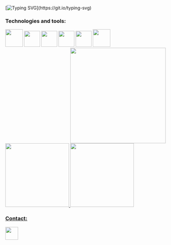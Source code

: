 [![Typing SVG](https://readme-typing-svg.herokuapp.com?font=Noto+Sans&weight=800&size=32&duration=5000&pause=800&color=0762df&width=800&lines=Welcome+to+my+GitHub+profile!;Bem-vindo+ao+meu+perfil+do+GitHub!;Willkommen+auf+meinem+GitHub-Profil!;Bienvenido+a+mi+perfil+de+GitHub!;%E7%A7%81%E3%81%AE+GitHub+%E3%83%97%E3%83%AD%E3%83%95%E3%82%A3%E3%83%BC%E3%83%AB%E3%81%B8%E3%82%88%E3%81%86%E3%81%93%E3%81%9D!)](https://git.io/typing-svg)

### Technologies and tools:
<div style="display: inline-block">
  <img height="55px" width="55px" src="https://cdn.jsdelivr.net/gh/devicons/devicon@latest/icons/python/python-original.svg" />
  <img height="50px" width="50px" src="https://cdn.jsdelivr.net/gh/devicons/devicon@latest/icons/html5/html5-original.svg" />
  <img height="50px" width="50px" src="https://cdn.jsdelivr.net/gh/devicons/devicon@latest/icons/css3/css3-original.svg" />
  <img height="50px" width="50px" src="https://cdn.jsdelivr.net/gh/devicons/devicon@latest/icons/javascript/javascript-original.svg" />
  <img height="50px" width="50px" src="https://cdn.jsdelivr.net/gh/devicons/devicon@latest/icons/mysql/mysql-original.svg" />
  <img height="55px" width="55px" src="https://cdn.jsdelivr.net/gh/devicons/devicon@latest/icons/flask/flask-original.svg" />
  <img src="https://github.com/user-attachments/assets/187c8c88-cdcc-4226-b615-27b29cae1b41" alt="" align="right" height="300px">
</div>
<br>
<div>
<a href="https://github.com/arthurbenczdecamargo">
<img height="200px" src="https://github-readme-stats.vercel.app/api?username=arthurbenczdecamargo&show_icons=true&theme=transparent&include_all_commits=true&custom_title=My%20GitHub%20Stats&hide_border=true&hide=prs,issues&hide_rank=true"/>
<img height="200px" src="https://github-readme-stats.vercel.app/api/top-langs/?username=arthurbenczdecamargo&layout=compact&langs_count=10&theme=transparent&hide_border=true"/>
</div>

### Contact:
<a href="https://www.linkedin.com/in/arthurbenczdecamargo/" target="_blank"><img height="40px" width="40px" src="https://cdn.jsdelivr.net/gh/devicons/devicon@latest/icons/linkedin/linkedin-original.svg" /></a>
